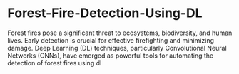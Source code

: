 # Forest-Fire-Detection-Using-DL
Forest fires pose a significant threat to ecosystems, biodiversity, and human lives. Early detection is crucial for effective firefighting and minimizing damage. Deep Learning (DL) techniques, particularly Convolutional Neural Networks (CNNs), have emerged as powerful tools for automating the detection of forest fires using dl
